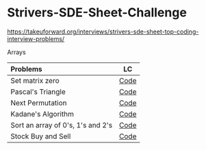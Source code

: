 # Strivers-SDE-Sheet-Challenge
https://takeuforward.org/interviews/strivers-sde-sheet-top-coding-interview-problems/

Arrays

Problems | LC 
| :--- | :---: 
Set matrix zero  | [Code](https://leetcode.com/submissions/detail/964574969/) 
Pascal's Triangle  | [Code](https://leetcode.com/submissions/detail/964463283/) 
Next Permutation	| [Code]() 
Kadane's Algorithm | [Code]() 
Sort an array of 0's, 1's and 2's | [Code](https://leetcode.com/submissions/detail/964508854/) 
Stock Buy and Sell | [Code]() 


